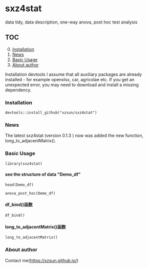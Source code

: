 # sxz4stat
data tidy, data description, one-way anova, post hoc test analysis

## TOC ##
0. [Installation](#installation)
1. [News](#news)
2. [Basic Usage](#basic-usage)
3. [About author](#about-author)

Installation
devtools I assume that all auxiliary packages are already installed - for example openxlsx, car, agricolae etc. If you get an unexpected error, you may need to download and install a missing dependency.

### Installation

``` devtools::install_github("xzsun/sxz4stat") ```

### News

The latest sxz4stat (version 0.1.3 ) now was added the new function,  long_to_adjacentMatrix().

### Basic Usage

``` library(sxz4stat) ```

#### see the structure of data "Demo_df"

``` head(Demo_df) ```

``` anova_post_hoc(Demo_df) ```

#### df_bind()函数

``` df_bind() ```

#### long_to_adjacentMatrix()函数

``` long_to_adjacentMatrix() ```

### About author

Contact me(https://xzsun.github.io/)

